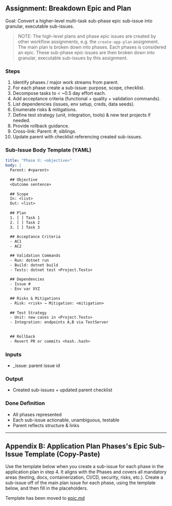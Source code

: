 ## Assignment: Breakdown Epic and Plan

Goal: Convert a higher-level multi-task sub-phase epic sub-issue into granular, executable sub-issues.

>NOTE: The high-level plans and phase epic issues are created by other workflow assignments, e.g. the `create-app-plan` assignment. The main plan is broken down into phases. Each phases is considered an epic. These sub-phase epic issues are then broken down into granular, executable sub-issues by this assignment. 

### Steps
1. Identify phases / major work streams from parent.
2. For each phase create a sub-issue: purpose, scope, checklist.
3. Decompose tasks to < ~0.5 day effort each.
4. Add acceptance criteria (functional + quality + validation commands).
5. List dependencies (issues, env setup, creds, data seeds).
6. Enumerate risks & mitigations.
7. Define test strategy (unit, integration, tools) & new test projects if needed.
8. Provide rollback guidance.
9. Cross-link: Parent: #<id>; siblings.
10. Update parent with checklist referencing created sub-issues.

### Sub-Issue Body Template (YAML)
```yaml
title: "Phase X: <objective>"
body: |
  Parent: #<parent>
  
  ## Objective
  <Outcome sentence>
  
  ## Scope
  In: <list>
  Out: <list>
  
  ## Plan
  1. [ ] Task 1
  2. [ ] Task 2
  3. [ ] Task 3
  
  ## Acceptance Criteria
  - AC1
  - AC2

  ## Validation Commands
  - Run: dotnet run
  - Build: dotnet build
  - Tests: dotnet test <Project.Tests>
  
  ## Dependencies
  - Issue #
  - Env var XYZ
  
  ## Risks & Mitigations
  - Risk: <risk> → Mitigation: <mitigation>
  
  ## Test Strategy
  - Unit: new cases in <Project.Tests>
  - Integration: endpoints A,B via TestServer
  
  
  ## Rollback
  - Revert PR or commits <hash..hash>
```

### Inputs
- _issue: parent issue id

### Output
- Created sub-issues + updated parent checklist

### Done Definition
- All phases represented
- Each sub-issue actionable, unambiguous, testable
- Parent reflects structure & links


---

## Appendix B: Application Plan Phases's Epic Sub-Issue Template (Copy-Paste)

Use the template below when you create a sub-issue for each phase in the application plan in step 4. It aligns with the Phases and covers all mandatory areas (testing, docs, containerization, CI/CD, security, risks, etc.). Create a sub-issue off of the main plan issue for each phase, using the template below, and then fill in the placeholders.

Template has been moved to [epic.md](/.github/ISSUE_TEMPLATE/epic.md)